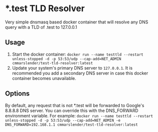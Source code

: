 # *.test TLD Resolver

Very simple dnsmasq based docker container that will resolve any DNS query with a TLD of .test to 127.0.0.1

## Usage
1. Start the docker container: `docker run --name testtld --restart unless-stopped -d -p 53:53/udp --cap-add=NET_ADMIN cmmarslender/test-tld-resolver:latest`
2. Update your system's primary DNS server to `127.0.0.1`. It is recommended you add a secondary DNS server in case this docker container becomes unavailable.

## Options
By default, any request that is not *.test will be forwarded to Google's 8.8.8.8 DNS server. You can override this with the DNS_FORWARD environment variable. For example: `docker run --name testtld --restart unless-stopped -d -p 53:53/udp --cap-add=NET_ADMIN -e DNS_FORWARD=192.168.1.1 cmmarslender/test-tld-resolver:latest`

